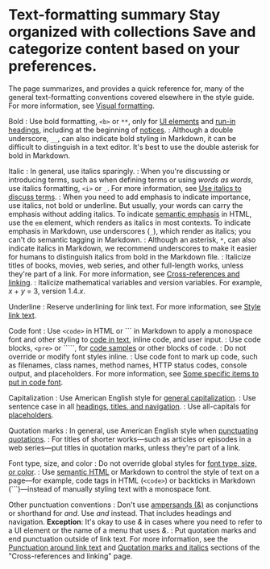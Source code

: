 





# Text-formatting summary Stay organized with collections Save and categorize content based on your preferences.

The page summarizes, and provides a quick reference for, many of the general text-formatting
conventions covered elsewhere in the style guide. For more information, see
[Visual formatting](/style/semantic-tagging#visual-formatting).

Bold
:   Use bold formatting, `<b>` or `**`, only for
    [UI elements](/style/ui-elements#formatting) and
    [run-in headings](/style/lists#types-of-lists), including at the beginning of
    [notices](/style/notices).
:   Although a double underscore, `__`, can also indicate bold styling in Markdown, it
    can be difficult to distinguish in a text editor. It's best to use the double asterisk for bold in
    Markdown.

Italic
:   In general, use italics sparingly.
:   When you're discussing or introducing terms, such as when defining terms or using
    *words as words*, use italics formatting, `<i>` or `_`. For more
    information, see
    [Use italics to discuss terms](/style/italics-terms).
:   When you need to add emphasis to indicate importance, use italics, not bold or underline. But
    usually, your words can carry the emphasis without adding italics. To indicate
    [semantic emphasis](/style/semantic-tagging) in HTML, use the `em` element,
    which renders as italics in most contexts. To indicate emphasis in Markdown, use underscores
    (`_`), which render as italics; you can't do semantic tagging in Markdown.
:   Although an asterisk, `*`, can also indicate italics in Markdown, we recommend
    underscores to make it easier for humans to distinguish italics from bold in the Markdown file.
:   Italicize titles of books, movies, web series, and other full-length works, unless they're part
    of a link. For more information, see [Cross-references and linking](/style/cross-references).
:   Italicize mathematical variables and version variables. For example, *x* + *y* = 3,
    version 1.4.*x*.

Underline
:   Reserve underlining for link text. For more information, see
    [Style link text](https://developers.google.com/style/cross-references#style-link-text).

Code font
:   Use `<code>` in HTML or ``` in Markdown to apply a monospace font
    and other styling to [code in text](/style/code-in-text), inline code, and user
    input.
:   Use code blocks, `<pre>` or `````, for
    [code samples](/style/code-samples) or other blocks of code.
:   Do not override or modify font styles inline.
:   Use code font to mark up code, such as filenames, class names, method names, HTTP status codes,
    console output, and placeholders. For more information, see
    [Some specific items to put
    in code font](/style/code-in-text#some-specific-items-to-put-in-code-font).

Capitalization
:   Use American English style for
    [general capitalization](/style/capitalization).
:   Use sentence case in all [headings,
    titles, and navigation](/style/capitalization#capitalization-in-titles-and-headings).
:   Use all-capitals for [placeholders](/style/placeholders#placeholder-text).

Quotation marks
:   In general, use American English style when [punctuating
    quotations](/style/quotation-marks).
:   For titles of shorter works—such as articles or episodes in a web series—put titles in quotation marks, unless
    they're part of a link.

Font type, size, and color
:   Do not override global styles for [font type, size, or
    color](/style/fonts).
:   Use [semantic HTML](/style/semantic-tagging) or Markdown to
    control the style of text on a page—for example, code tags in HTML (`<code>`)
    or backticks in Markdown (```)—instead of manually styling text with a monospace
    font.

Other punctuation conventions
:   Don't use [ampersands (&)](/style/word-list#ampersand) as conjunctions or
    shorthand for *and*. Use *and* instead. That includes headings and navigation.
    **Exception**: It's okay to use *&* in cases where you need to refer to a UI
    element or the name of a menu that uses *&*.
:   Put quotation marks and end punctuation outside of link text. For more information, see
    the [Punctuation around link text](/style/cross-references#punctuation)
    and [Quotation marks and italics](/style/cross-references#quotation-marks-italics)
    sections of the "Cross-references and linking" page.







